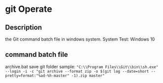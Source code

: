 # git Operate

## Description 
the Git command batch file in windows system.
System Test: Windows 10

## command batch file
archive.bat    save git folder
sample:
`
"C:\\Program Files\\Git\\bin\\sh.exe" --login -i -c "git archive --format zip -o $(git log --date=short --pretty=format:"%ad-%h-master" -1).zip master"
`
